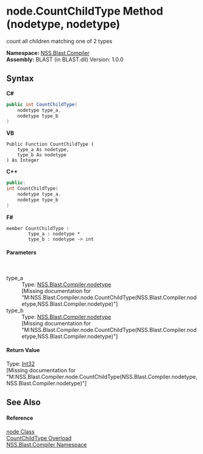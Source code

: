 # node.CountChildType Method (nodetype, nodetype)
 

count all children matching one of 2 types

**Namespace:**&nbsp;<a href="26a25caa-f50b-92ad-f15c-dbb9db1493ae">NSS.Blast.Compiler</a><br />**Assembly:**&nbsp;BLAST (in BLAST.dll) Version: 1.0.0

## Syntax

**C#**<br />
``` C#
public int CountChildType(
	nodetype type_a,
	nodetype type_b
)
```

**VB**<br />
``` VB
Public Function CountChildType ( 
	type_a As nodetype,
	type_b As nodetype
) As Integer
```

**C++**<br />
``` C++
public:
int CountChildType(
	nodetype type_a, 
	nodetype type_b
)
```

**F#**<br />
``` F#
member CountChildType : 
        type_a : nodetype * 
        type_b : nodetype -> int 

```


#### Parameters
&nbsp;<dl><dt>type_a</dt><dd>Type: <a href="e28d8f32-0117-cb7b-5d31-0a3d9a5d6817">NSS.Blast.Compiler.nodetype</a><br />\[Missing <param name="type_a"/> documentation for "M:NSS.Blast.Compiler.node.CountChildType(NSS.Blast.Compiler.nodetype,NSS.Blast.Compiler.nodetype)"\]</dd><dt>type_b</dt><dd>Type: <a href="e28d8f32-0117-cb7b-5d31-0a3d9a5d6817">NSS.Blast.Compiler.nodetype</a><br />\[Missing <param name="type_b"/> documentation for "M:NSS.Blast.Compiler.node.CountChildType(NSS.Blast.Compiler.nodetype,NSS.Blast.Compiler.nodetype)"\]</dd></dl>

#### Return Value
Type: <a href="https://docs.microsoft.com/dotnet/api/system.int32" target="_blank" rel="noopener noreferrer">Int32</a><br />\[Missing <returns> documentation for "M:NSS.Blast.Compiler.node.CountChildType(NSS.Blast.Compiler.nodetype,NSS.Blast.Compiler.nodetype)"\]

## See Also


#### Reference
<a href="7dc9b7e9-64ad-f224-ae1a-4e6639739f56">node Class</a><br /><a href="63de2732-84f3-2f62-29ed-2b86b4b60575">CountChildType Overload</a><br /><a href="26a25caa-f50b-92ad-f15c-dbb9db1493ae">NSS.Blast.Compiler Namespace</a><br />